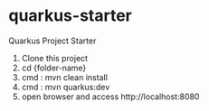 # quarkus-starter
Quarkus Project Starter

1. Clone this project
2. cd {folder-name}
3. cmd : mvn clean install
4. cmd : mvn quarkus:dev
5. open browser and access http://localhost:8080
